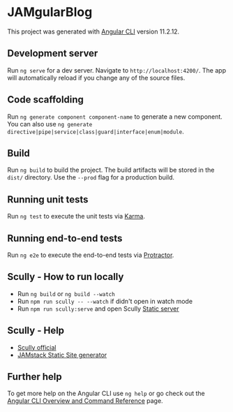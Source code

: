 # JAMgularBlog

This project was generated with [Angular CLI](https://github.com/angular/angular-cli) version 11.2.12.

## Development server

Run `ng serve` for a dev server. Navigate to `http://localhost:4200/`. The app will automatically reload if you change any of the source files.

## Code scaffolding

Run `ng generate component component-name` to generate a new component. You can also use `ng generate directive|pipe|service|class|guard|interface|enum|module`.

## Build

Run `ng build` to build the project. The build artifacts will be stored in the `dist/` directory. Use the `--prod` flag for a production build.

## Running unit tests

Run `ng test` to execute the unit tests via [Karma](https://karma-runner.github.io).

## Running end-to-end tests

Run `ng e2e` to execute the end-to-end tests via [Protractor](http://www.protractortest.org/).

## Scully - How to run locally
 - Run `ng build` or `ng build --watch`
 - Run `npm run scully -- --watch`
 if didn't open in watch mode
 - Run `npm run scully:serve` and open Scully [Static server](http://localhost:1668/) 

 ## Scully - Help
 - [Scully official](https://scully.io/)
 - [JAMstack Static Site generator](https://jamstack.org/generators/)

## Further help

To get more help on the Angular CLI use `ng help` or go check out the [Angular CLI Overview and Command Reference](https://angular.io/cli) page.

